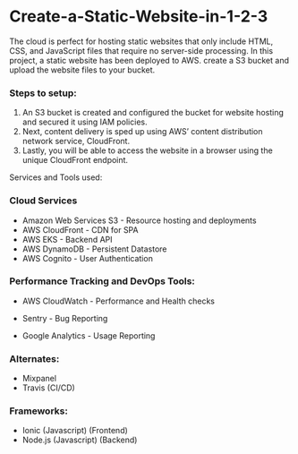 # Create-a-Static-Website-in-1-2-3

The cloud is perfect for hosting static websites that only include HTML, CSS, and JavaScript files that require no server-side processing.
In this project, a static website has been deployed to AWS. create a S3 bucket and upload the website files to your bucket.

### Steps to setup:
1. An S3 bucket is created and configured the bucket for website hosting and secured it using IAM policies.
2. Next, content delivery is sped up using AWS’ content distribution network service, CloudFront.
3. Lastly, you will be able to access the website in a browser using the unique CloudFront endpoint.

Services and Tools used:

### Cloud Services
* Amazon Web Services S3 - Resource hosting and deployments
* AWS CloudFront - CDN for SPA
* AWS EKS - Backend API
* AWS DynamoDB - Persistent Datastore
* AWS Cognito - User Authentication
### Performance Tracking and DevOps Tools:
* AWS CloudWatch - Performance and Health checks
* Sentry - Bug Reporting

* Google Analytics - Usage Reporting
### Alternates:
* Mixpanel
* Travis (CI/CD)

### Frameworks:
* Ionic (Javascript) (Frontend)
* Node.js (Javascript) (Backend)
